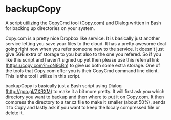 backupCopy
==========

A script utilizing the CopyCmd tool (Copy.com) and Dialog written in Bash for backing up directories on your system. 


Copy.com is a pretty nice Dropbox like service. It is basically just another service letting you save your files to the cloud. It has a pretty awesome deal going right now when 
you refer someone new to the service. It doesn't just give 5GB extra of storage to you but also to the one you refered. So if you like this script and haven't signed up yet then 
please use this referral link (https://copy.com?r=oN9cBn) to give us both some extra storage. One of the tools that Copy.com offer you is their CopyCmd command line client. This 
is the tool i utilize in this script. 

backupCopy is basically just a Bash script using Dialog (http://goo.gl/ZXRXM) to make it a bit more pretty. It will first ask you which directory you want to backup and then where 
to put it on Copy.com. It then compress the directory to a tar.xz file to make it smaller (about 50%), sends it to Copy and lastly ask if you want to keep the localy compressed 
file or delete it.
